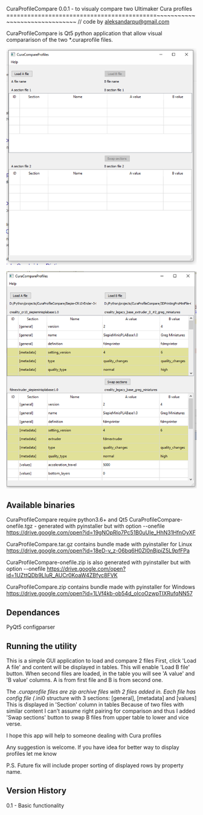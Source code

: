 CuraProfileCompare 0.0.1 - to visualy compare two Ultimaker Cura profiles 
===========================================~~~~~~~~~~~~~~~~~~~~~~~~~~~~~~~
// code by aleksandarpu@gmail.com

CuraProfileCompare is Qt5 python application that allow visual compararison of the two
*.curaprofile files.

![Initial screenshot](Images/Screenshot1.png)

![Screenshot fit files loaded](Images/Screenshot2.png )

Available binaries
-------------------
CuraProfileCompare require python3.6+ and Qt5
CuraProfileCompare-onefile.tgz - generated with pyinstaller but with option --onefile
https://drive.google.com/open?id=19gNOpRlo7Pc51B0uUIe_HhN31HfnOyXF

CuraProfileCompare.tar.gz contains bundle made with pyinstaller for Linux
https://drive.google.com/open?id=18eD-v_z-06bq6H0ZI0nBjpiZ5L9pfFPa

CuraProfileCompare-onefile.zip is also generated with pyinstaller but with option --onefile
https://drive.google.com/open?id=1UZttQDb9LIuR_AUCr0KoaW4ZBfyc8FVK

CuraProfileCompare.zip contains bundle made with pyinstaller for Windows
https://drive.google.com/open?id=1LVf4kb-ob54d_olcoOzwpTIXRufqNN57

Dependances
-------------------
PyQt5
configparser

Running the utility
-------------------
This is a simple GUI application to load and compare 2 files
First, click 'Load A file' and content will be displayed in tables.
This will enable 'Load B file' button.
When second files are loaded, in the table you will see 'A value' and 'B value' columns.
A is from first file and B is from second one.

The *.curaprofile files are zip archive files with 2 files added in.
Each file has config file (*.ini0 structure with 3 sections:
[general], [metadata] and [values]
This is displayed in 'Section' column in tables
Because of two files with similar content I can't assume right pairing for comparison 
and thus I added 'Swap sections' button to swap B files from upper table to lower and vice verse.

I hope this app will help to someone dealing with Cura profiles

Any suggestion is welcome.
If you have idea for better way to display profiles let me know

P.S. Future fix will include proper sorting of displayed rows by property name.

Version History
----------------
0.1  - Basic functionality
